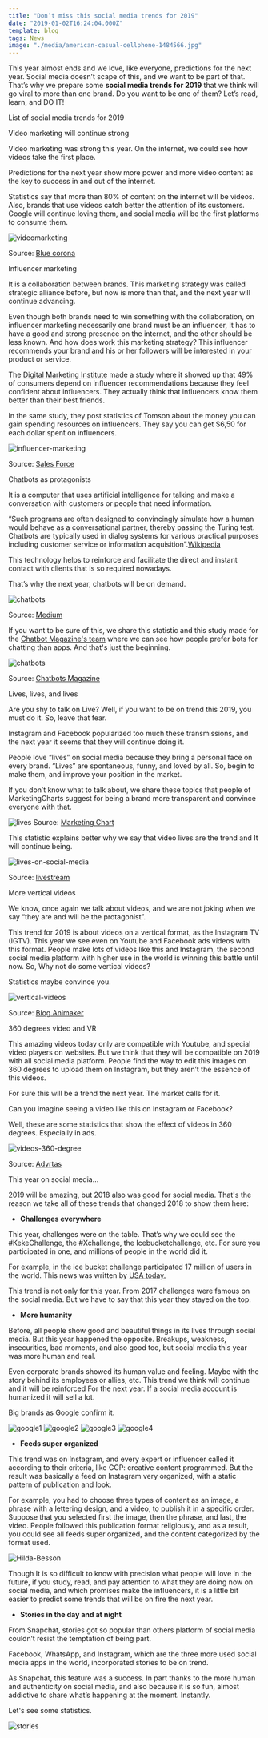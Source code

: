 ```yaml
---
title: "Don’t miss this social media trends for 2019"
date: "2019-01-02T16:24:04.000Z"
template: blog
tags: News
image: "./media/american-casual-cellphone-1484566.jpg"
---
```


This year almost ends and we love, like everyone, predictions for the next year. Social media doesn’t scape of this, and we want to be part of that. That’s why we prepare some **social media trends for 2019** that we think will go viral to more than one brand. Do you want to be one of them? Let’s read, learn, and DO IT!

<title-2>List of social media trends for 2019</title-2>

<title-3>Video marketing will continue strong</title-3>

Video marketing was strong this year. On the internet, we could see how videos take the first place. 

Predictions for the next year show more power and more video content as the key to success in and out of the internet. 

Statistics say that more than 80% of content on the internet will be videos. Also, brands that use videos catch better the attention of its customers. Google will continue loving them, and social media will be the first platforms to consume them.

![videomarketing](./media/video-marketing-stats-2.1-768x399.jpg)

Source: [Blue corona](https://www.bluecorona.com/blog/video-marketing-statistics-must-see/)

<title-3>Influencer marketing</title-3>


It is a collaboration between brands. This marketing strategy was called strategic alliance before, but now is more than that, and the next year will continue advancing.

Even though both brands need to win something with the collaboration, on influencer marketing necessarily one brand must be an influencer, It has to have a good and strong presence on the internet, and the other should be less known. And how does work this marketing strategy? This influencer recommends your brand and his or her followers will be interested in your product or service. 

The [Digital Marketing Institute](https://digitalmarketinginstitute.com/blog/20-influencer-marketing-statistics-that-will-surprise-you) made a study where it showed up that 49% of consumers depend on influencer recommendations because they feel confident about influencers. They actually think that influencers know them better than their best friends. 

In the same study, they post statistics of Tomson about the money you can gain spending resources on influencers. They say you can get $6,50 for each dollar spent on influencers.

![influencer-marketing](./media/influencer-marketing-open-graph.jpg)

Source: [Sales Force](https://www.salesforce.com/ca/blog/2017/03/2017-state-of-influencer-marketing)

<title-3>Chatbots as protagonists</title-3>

It is a computer that uses artificial intelligence for talking and make a conversation with customers or people that need information. 

“Such programs are often designed to convincingly simulate how a human would behave as a conversational partner, thereby passing the Turing test. Chatbots are typically used in dialog systems for various practical purposes including customer service or information acquisition”.[Wikipedia](https://en.m.wikipedia.org/wiki/Chatbot)

This technology helps to reinforce and facilitate the direct and instant contact with clients that is so required nowadays. 

That’s why the next year, chatbots will be on demand.

![chatbots](./media/1_BWZp1CB1u7QE1CAr6eewrA.jpeg)

Source: [Medium](https://medium.com/botsupply/chatbot-101-everything-you-ever-wanted-to-know-about-chatbots-478c0b825dd0)

If you want to be sure of this, we share this statistic and this study made for the [Chatbot Magazine's team](https://chatbotsmagazine.com/chatbot-report-2018-global-trends-and-analysis-4d8bbe4d924b) where we can see how people prefer bots for chatting than apps. And that's just the beginning.

![chatbots](./media/0_9W95LgPh_6we4qNP.png)

Source: [Chatbots Magazine](https://chatbotsmagazine.com/chatbot-report-2018-global-trends-and-analysis-4d8bbe4d924b)

<title-3>Lives, lives, and lives</title-3>

Are you shy to talk on Live? Well, if you want to be on trend this 2019, you must do it. So, leave that fear. 

Instagram and Facebook popularized too much these transmissions, and the next year it seems that they will continue doing it. 

People love “lives” on social media because they bring a personal face on every brand. “Lives” are spontaneous, funny, and loved by all. So, begin to make them, and improve your position in the market. 

If you don’t know what to talk about, we share these topics that people of MarketingCharts suggest for being a brand more transparent and convince everyone with that.

![lives](./media/Sprout-Topics-Demonstrating-Brand-Transparency-on-Social-Aug2018.png)
Source: [Marketing Chart](https://www.marketingcharts.com)

This statistic explains better why we say that video lives are the trend and It will continue being.

![lives-on-social-media](./media/Screen-Shot-2017-03-06-at-10.16.26-AM.png)

Source: [livestream](https://livestream.com/blog/live-video-statistics-livestream)

<title-3>More vertical videos</title3>

We know, once again we talk about videos, and we are not joking when we say “they are and will be the protagonist”. 

This trend for 2019 is about videos on a vertical format, as the Instagram TV (IGTV). This year we see even on Youtube and Facebook ads videos with this format. People make lots of videos like this and Instagram, the second social media platform with higher use in the world is winning this battle until now. So, Why not do some vertical videos?

Statistics maybe convince you.

![vertical-videos](./media/Case-Study-1170x500.jpg)

Source: [Blog Animaker](https://blog.animaker.com/vertical-video-facebook-ads-case-study/)

<title-3>360 degrees video and VR</title-3>

This amazing videos today only are compatible with Youtube, and special video players on websites. But we think that they will be compatible on 2019 with all social media platform. People find the way to edit this images on 360 degrees to upload them on Instagram, but they aren’t the essence of this videos. 

For sure this will be a trend the next year. The market calls for it.

<youtube-video id="rG4jSz_2HDY"></youtube-video>

Can you imagine seeing a video like this on Instagram or Facebook?

Well, these are some statistics that show the effect of videos in 360 degrees. Especially in ads.

![videos-360-degree](./media/360-video-advertising-stats-part-1.png)

Source: [Advrtas](https://advrtas.com/360-video-ads-better/)


<title-2>This year on social media…</title-2>

2019 will be amazing, but 2018 also was good for social media. That's the reason we take all of these trends that changed 2018 to show them here:

* **Challenges everywhere**

This year, challenges were on the table. That’s why we could see the #KekeChallenge, the #Xchallenge, the Icebucketchallenge, etc. For sure you participated in one, and millions of people in the world did it. 

For example, in the ice bucket challenge participated 17 million of users in the world. This news was written by [USA today.](https://www.google.com/amp/s/amp.usatoday.com/amp/448006001)

This trend is not only for this year. From 2017 challenges were famous on the social media. But we have to say that this year they stayed on the top.

* **More humanity**

Before, all people show good and beautiful things in its lives through social media. But this year happened the opposite. Breakups, weakness, insecurities, bad moments, and also good too, but social media this year was more human and real. 

Even corporate brands showed its human value and feeling. Maybe with the story behind its employees or allies, etc. This trend we think will continue and it will be reinforced
For the next year. If a social media account is humanized it will sell a lot. 

Big brands as Google confirm it.

![google1](./media/IMG_20190102_181017_407.JPG)
![google2](./media/IMG_20190102_181103_580.JPG)
![google3](./media/IMG_20190102_181130_471.JPG)
![google4](./media/IMG_20190102_181152_422.JPG)

* **Feeds super organized**

This trend was on Instagram, and every expert or influencer called it according to their criteria, like CCP: creative content programmed. But the result was basically a feed on Instagram very organized, with a static pattern of publication and look. 

For example, you had to choose three types of content as an image, a phrase with a lettering design, and a video, to publish it in a specific order. Suppose that you selected first the image, then the phrase, and last, the video. People followed this publication format religiously, and as a result, you could see all feeds super organized, and the content categorized by the format used.

![Hilda-Besson](./media/IMG_20181227_145548_171.JPG)


Though It is so difficult to know with precision what people will love in the future, if you study, read, and pay attention to what they are doing now on social media, and which promises make the influencers, it is a little bit easier to predict some trends that will be on fire the next year. 

* **Stories in the day and at night**

From Snapchat, stories got so popular than others platform of social media couldn’t resist the temptation of being part.


Facebook, WhatsApp, and Instagram, which are the three more used social media apps in the world, incorporated stories to be on trend.

As Snapchat, this feature was a success. In part thanks to the more human and authenticity on social media, and also because it is so fun, almost addictive to share what’s happening at the moment. Instantly.

Let's see some statistics. 

![stories](./media/insta-info-5.png)




